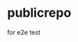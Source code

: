 # publicrepo
for e2e test




































































































































































































































































































































































































































































































































































































































































































































































































































































































































































































































































































































































































































































































































































































































































































































































































































































































































































































































































































































































































































































































































































































































































































































































































































































































































































































































































































































































































































